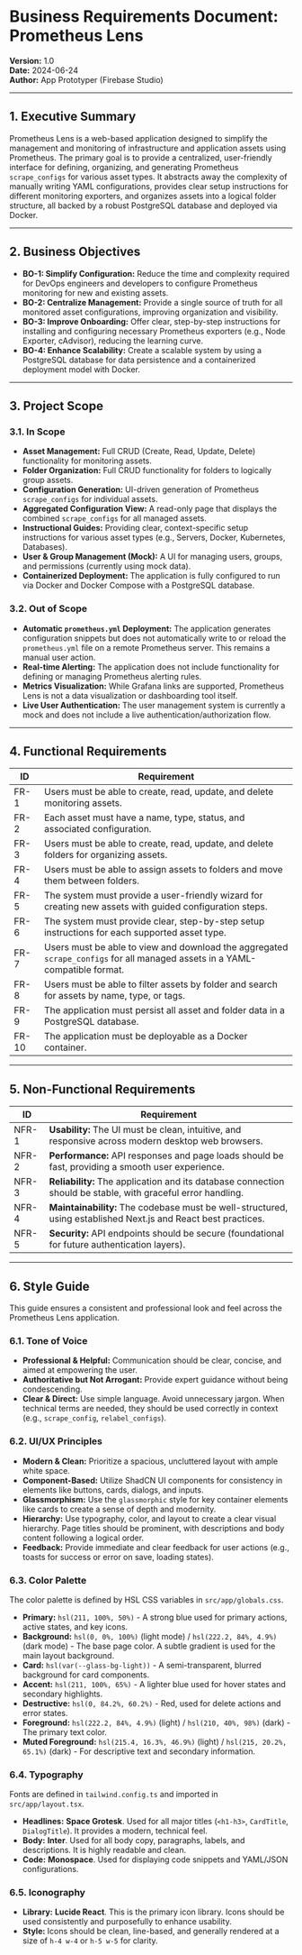 # Business Requirements Document: Prometheus Lens

**Version:** 1.0  
**Date:** 2024-06-24  
**Author:** App Prototyper (Firebase Studio)

---

## 1. Executive Summary

Prometheus Lens is a web-based application designed to simplify the management and monitoring of infrastructure and application assets using Prometheus. The primary goal is to provide a centralized, user-friendly interface for defining, organizing, and generating Prometheus `scrape_configs` for various asset types. It abstracts away the complexity of manually writing YAML configurations, provides clear setup instructions for different monitoring exporters, and organizes assets into a logical folder structure, all backed by a robust PostgreSQL database and deployed via Docker.

---

## 2. Business Objectives

*   **BO-1: Simplify Configuration:** Reduce the time and complexity required for DevOps engineers and developers to configure Prometheus monitoring for new and existing assets.
*   **BO-2: Centralize Management:** Provide a single source of truth for all monitored asset configurations, improving organization and visibility.
*   **BO-3: Improve Onboarding:** Offer clear, step-by-step instructions for installing and configuring necessary Prometheus exporters (e.g., Node Exporter, cAdvisor), reducing the learning curve.
*   **BO-4: Enhance Scalability:** Create a scalable system by using a PostgreSQL database for data persistence and a containerized deployment model with Docker.

---

## 3. Project Scope

### 3.1. In Scope

*   **Asset Management:** Full CRUD (Create, Read, Update, Delete) functionality for monitoring assets.
*   **Folder Organization:** Full CRUD functionality for folders to logically group assets.
*   **Configuration Generation:** UI-driven generation of Prometheus `scrape_configs` for individual assets.
*   **Aggregated Configuration View:** A read-only page that displays the combined `scrape_configs` for all managed assets.
*   **Instructional Guides:** Providing clear, context-specific setup instructions for various asset types (e.g., Servers, Docker, Kubernetes, Databases).
*   **User & Group Management (Mock):** A UI for managing users, groups, and permissions (currently using mock data).
*   **Containerized Deployment:** The application is fully configured to run via Docker and Docker Compose with a PostgreSQL database.

### 3.2. Out of Scope

*   **Automatic `prometheus.yml` Deployment:** The application generates configuration snippets but does not automatically write to or reload the `prometheus.yml` file on a remote Prometheus server. This remains a manual user action.
*   **Real-time Alerting:** The application does not include functionality for defining or managing Prometheus alerting rules.
*   **Metrics Visualization:** While Grafana links are supported, Prometheus Lens is not a data visualization or dashboarding tool itself.
*   **Live User Authentication:** The user management system is currently a mock and does not include a live authentication/authorization flow.

---

## 4. Functional Requirements

| ID    | Requirement                                                                                                         |
|-------|---------------------------------------------------------------------------------------------------------------------|
| FR-1  | Users must be able to create, read, update, and delete monitoring assets.                                            |
| FR-2  | Each asset must have a name, type, status, and associated configuration.                                            |
| FR-3  | Users must be able to create, read, update, and delete folders for organizing assets.                                 |
| FR-4  | Users must be able to assign assets to folders and move them between folders.                                       |
| FR-5  | The system must provide a user-friendly wizard for creating new assets with guided configuration steps.              |
| FR-6  | The system must provide clear, step-by-step setup instructions for each supported asset type.                         |
| FR-7  | Users must be able to view and download the aggregated `scrape_configs` for all managed assets in a YAML-compatible format. |
| FR-8  | Users must be able to filter assets by folder and search for assets by name, type, or tags.                         |
| FR-9  | The application must persist all asset and folder data in a PostgreSQL database.                                    |
| FR-10 | The application must be deployable as a Docker container.                                                           |

---

## 5. Non-Functional Requirements

| ID     | Requirement                                                                                                   |
|--------|---------------------------------------------------------------------------------------------------------------|
| NFR-1  | **Usability:** The UI must be clean, intuitive, and responsive across modern desktop web browsers.                |
| NFR-2  | **Performance:** API responses and page loads should be fast, providing a smooth user experience.               |
| NFR-3  | **Reliability:** The application and its database connection should be stable, with graceful error handling.      |
| NFR-4  | **Maintainability:** The codebase must be well-structured, using established Next.js and React best practices. |
| NFR-5  | **Security:** API endpoints should be secure (foundational for future authentication layers).                    |

---

## 6. Style Guide

This guide ensures a consistent and professional look and feel across the Prometheus Lens application.

### 6.1. Tone of Voice

*   **Professional & Helpful:** Communication should be clear, concise, and aimed at empowering the user.
*   **Authoritative but Not Arrogant:** Provide expert guidance without being condescending.
*   **Clear & Direct:** Use simple language. Avoid unnecessary jargon. When technical terms are needed, they should be used correctly in context (e.g., `scrape_config`, `relabel_configs`).

### 6.2. UI/UX Principles

*   **Modern & Clean:** Prioritize a spacious, uncluttered layout with ample white space.
*   **Component-Based:** Utilize ShadCN UI components for consistency in elements like buttons, cards, dialogs, and inputs.
*   **Glassmorphism:** Use the `glassmorphic` style for key container elements like cards to create a sense of depth and modernity.
*   **Hierarchy:** Use typography, color, and layout to create a clear visual hierarchy. Page titles should be prominent, with descriptions and body content following a logical order.
*   **Feedback:** Provide immediate and clear feedback for user actions (e.g., toasts for success or error on save, loading states).

### 6.3. Color Palette

The color palette is defined by HSL CSS variables in `src/app/globals.css`.

*   **Primary:** `hsl(211, 100%, 50%)` - A strong blue used for primary actions, active states, and key icons.
*   **Background:** `hsl(0, 0%, 100%)` (light mode) / `hsl(222.2, 84%, 4.9%)` (dark mode) - The base page color. A subtle gradient is used for the main layout background.
*   **Card:** `hsl(var(--glass-bg-light))` - A semi-transparent, blurred background for card components.
*   **Accent:** `hsl(211, 100%, 65%)` - A lighter blue used for hover states and secondary highlights.
*   **Destructive:** `hsl(0, 84.2%, 60.2%)` - Red, used for delete actions and error states.
*   **Foreground:** `hsl(222.2, 84%, 4.9%)` (light) / `hsl(210, 40%, 98%)` (dark) - The primary text color.
*   **Muted Foreground:** `hsl(215.4, 16.3%, 46.9%)` (light) / `hsl(215, 20.2%, 65.1%)` (dark) - For descriptive text and secondary information.

### 6.4. Typography

Fonts are defined in `tailwind.config.ts` and imported in `src/app/layout.tsx`.

*   **Headlines:** **Space Grotesk**. Used for all major titles (`<h1-h3>`, `CardTitle`, `DialogTitle`). It provides a modern, technical feel.
*   **Body:** **Inter**. Used for all body copy, paragraphs, labels, and descriptions. It is highly readable and clean.
*   **Code:** **Monospace**. Used for displaying code snippets and YAML/JSON configurations.

### 6.5. Iconography

*   **Library:** **Lucide React**. This is the primary icon library. Icons should be used consistently and purposefully to enhance usability.
*   **Style:** Icons should be clean, line-based, and generally rendered at a size of `h-4 w-4` or `h-5 w-5` for clarity.

